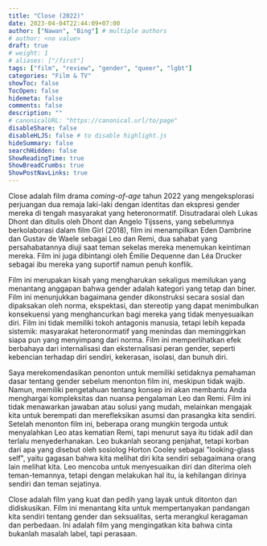 ```yaml
---
title: "Close (2022)"
date: 2023-04-04T22:44:09+07:00
author: ["Nawan", "Bing"] # multiple authors
# author: <no value>
draft: true
# weight: 1
# aliases: ["/first"]
tags: ["film", "review", "gender", "queer", "lgbt"]
categories: "Film & TV"
showToc: false
TocOpen: false
hidemeta: false
comments: false
description: ""
# canonicalURL: "https://canonical.url/to/page"
disableShare: false
disableHLJS: false # to disable highlight.js
hideSummary: false
searchHidden: false
ShowReadingTime: true
ShowBreadCrumbs: true
ShowPostNavLinks: true
---
```


Close adalah film drama *coming-of-age* tahun 2022 yang mengeksplorasi perjuangan dua remaja laki-laki dengan identitas dan ekspresi gender mereka di tengah masyarakat yang heteronormatif. Disutradarai oleh Lukas Dhont dan ditulis oleh Dhont dan Angelo Tijssens, yang sebelumnya berkolaborasi dalam film Girl (2018), film ini menampilkan Eden Dambrine dan Gustav de Waele sebagai Leo dan Remi, dua sahabat yang persahabatannya diuji saat teman sekelas mereka menemukan keintiman mereka. Film ini juga dibintangi oleh Émilie Dequenne dan Léa Drucker sebagai ibu mereka yang suportif namun penuh konflik.

Film ini merupakan kisah yang mengharukan sekaligus memilukan yang menantang anggapan bahwa gender adalah kategori yang tetap dan biner. Film ini menunjukkan bagaimana gender dikonstruksi secara sosial dan dipaksakan oleh norma, ekspektasi, dan stereotip yang dapat menimbulkan konsekuensi yang menghancurkan bagi mereka yang tidak menyesuaikan diri. Film ini tidak memiliki tokoh antagonis manusia, tetapi lebih kepada sistemik: masyarakat heteronormatif yang menindas dan meminggirkan siapa pun yang menyimpang dari norma. Film ini memperlihatkan efek berbahaya dari internalisasi dan eksternalisasi peran gender, seperti kebencian terhadap diri sendiri, kekerasan, isolasi, dan bunuh diri.

Saya merekomendasikan penonton untuk memiliki setidaknya pemahaman dasar tentang gender sebelum menonton film ini, meskipun tidak wajib. Namun, memiliki pengetahuan tentang konsep ini akan membantu Anda menghargai kompleksitas dan nuansa pengalaman Leo dan Remi. Film ini tidak menawarkan jawaban atau solusi yang mudah, melainkan mengajak kita untuk berempati dan merefleksikan asumsi dan prasangka kita sendiri. Setelah menonton film ini, beberapa orang mungkin tergoda untuk menyalahkan Leo atas kematian Remi, tapi menurut saya itu tidak adil dan terlalu menyederhanakan. Leo bukanlah seorang penjahat, tetapi korban dari apa yang disebut oleh sosiolog Horton Cooley sebagai "looking-glass self", yaitu gagasan bahwa kita melihat diri kita sendiri sebagaimana orang lain melihat kita. Leo mencoba untuk menyesuaikan diri dan diterima oleh teman-temannya, tetapi dengan melakukan hal itu, ia kehilangan dirinya sendiri dan teman sejatinya.

Close adalah film yang kuat dan pedih yang layak untuk ditonton dan didiskusikan. Film ini menantang kita untuk mempertanyakan pandangan kita sendiri tentang gender dan seksualitas, serta merangkul keragaman dan perbedaan. Ini adalah film yang mengingatkan kita bahwa cinta bukanlah masalah label, tapi perasaan.
